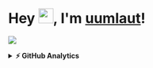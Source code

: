# Hey <img width="30" src="https://github.com/TheDudeThatCode/TheDudeThatCode/blob/master/Assets/Hi.gif" width="30px">, I'm [uumlaut](https://vyragosa.github.io/)!
<p>
 <a href="https://github.com/DenverCoder1/readme-typing-svg"><img src="https://readme-typing-svg.herokuapp.com?color=CAD1D8&lines=Computer+Science+Student;Systems+Analyst&width=500&height=50&font=monospace"></a>
</p>

<details>
  <summary><b>⚡ GitHub Analytics</b></summary>
  <br/>
  <div align="center">
  <img height="175em" src="https://github-readme-stats-eight-theta.vercel.app/api?username=vyragosa&bg_color=30,e96443,904e95,481677&title_color=ffcdf0&text_color=ffcdf0&hide_border=true&include_all_commits=true&count_private=true&hide_border=true"/>
  <img height="175em" src="https://github-readme-stats-eight-theta.vercel.app/api/top-langs/?username=vyragosa&layout=compact&hide=css,html,mustache&langs_count=9&bg_color=30,e96443,904e95,481677&title_color=ffcdf0&text_color=ffcdf0&hide_border=true"/>
  <br/>
  <img height="150em" href="https://github.com/vyragosa"><img alt="uumlaut-activity-bar" src="https://github-readme-activity-graph.cyclic.app/graph?username=vyragosa&theme=github-compact"/>
</div>
</details>

